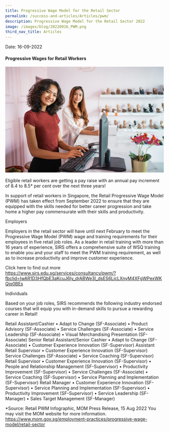 ```yaml
---
title: Progressive Wage Model for the Retail Sector
permalink: /success-and-articles/Articles/pwm/
description: Progressive Wage Model for the Retail Sector 2022
image: /images/blog/20220916_PWM.png
third_nav_title: Articles
---
```

Date: 16-09-2022

<h4>Progressive Wages for Retail Workers</h4>

![Photo of two retail staff](/images/blog/20220916_PWM.png)


Eligible retail workers are getting a pay raise with an annual pay increment of 8.4 to 8.5* per cent over the next three years! 

In support of retail workers in Singapore, the Retail Progressive Wage Model (PWM) has taken effect from September 2022 to ensure that they are equipped with the skills needed for better career progression and take home a higher pay commensurate with their skills and productivity. 

Employers

Employers in the retail sector will have until next February to meet the Progressive Wage Model (PWM) wage and training requirements for their employees in five retail job roles. As a leader in retail training with more than 16 years of experience, SIRS offers a comprehensive suite of WSQ training to enable you and your staff to meet the PWM training requirement, as well as to increase productivity and improve customer experience. 

Click here to find out more https://www.sirs.edu.sg/services/consultancy/pwm/?fbclid=IwAR1D3HfQbE3aKcuJ6Iy_drABWe3I_dsES6LicLXnyM4XFgWPexWKQjq0BEs 

Individuals

Based on your job roles, SIRS recommends the following industry endorsed courses that will equip you with in-demand skills to pursue a rewarding career in Retail! 

Retail Assistant/Cashier
•	Adapt to Change (SF-Associate)
•	Product Advisory (SF-Associate)
•	Service Challenges (SF-Associate)
•	Service Leadership (SF-Associate)
•	Visual Merchandising Presentation (SF-Associate)
Senior Retail Assistant/Senior Cashier
•	Adapt to Change (SF-Associate)
•	Customer Experience Innovation (SF-Supervisor)
Assistant Retail Supervisor
•	Customer Experience Innovation (SF-Supervisor) Service Challenges (SF-Associate)
•	Service Coaching (SF-Supervisor)
Retail Supervisor
•	Customer Experience Innovation (SF-Supervisor) 
•	People and Relationship Management (SF-Supervisor) 
•	Productivity Improvement (SF-Supervisor)
•	Service Challenges (SF-Associate)
•	Service Coaching (SF-Supervisor)
•	Service Planning and Implementation (SF-Supervisor)
Retail Manager
•	Customer Experience Innovation (SF-Supervisor)
•	Service Planning and Implementation (SF-Supervisor)
•	Productivity Improvement (SF-Supervisor) 
•	Service Leadership (SF-Manager)
•	Sales Target Management (SF-Manager)

*Source: Retail PWM Infographic, MOM Press Release, 15 Aug 2022
You may visit the MOM website for more information. 
https://www.mom.gov.sg/employment-practices/progressive-wage-model/retail-sector 


